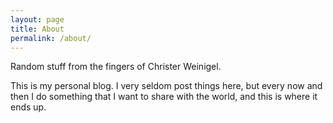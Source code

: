 ```yaml
---
layout: page
title: About
permalink: /about/
---
```


Random stuff from the fingers of Christer Weinigel.

This is my personal blog.  I very seldom post things here, but every
now and then I do something that I want to share with the world, and
this is where it ends up.


